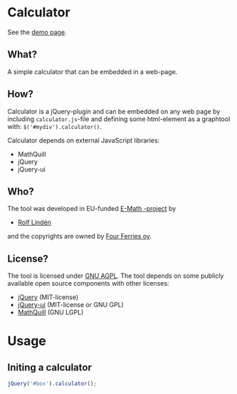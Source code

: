 Calculator
==============

See the [demo page](http://e-math.github.com/calculator).

What?
-----
A simple calculator that can be embedded in a web-page. 

How?
----
Calculator is a jQuery-plugin and can be embedded on any web page
by including `calculator.js`-file and defining some html-element
as a graphtool with: `$('#mydiv').calculator()`.

Calculator depends on external JavaScript libraries:
* MathQuill
* jQuery
* jQuery-ui

Who?
----
The tool was developed in EU-funded [E-Math -project](http://emath.eu) by
* [Rolf Lindén](https://github.com/trg1984)

and the copyrights are owned by [Four Ferries oy](http://fourferries.fi).

License?
--------
The tool is licensed under [GNU AGPL](http://www.gnu.org/licenses/agpl-3.0.html).
The tool depends on some publicly available open source components with other licenses:
* [jQuery](http://jquery.com) (MIT-license)
* [jQuery-ui](http://jqueryui.com) (MIT-license or GNU GPL)
* [MathQuill](http://mathquill.com/) (GNU LGPL)



Usage
======
Initing a calculator
----

```javascript
jQuery('#box').calculator();
```
